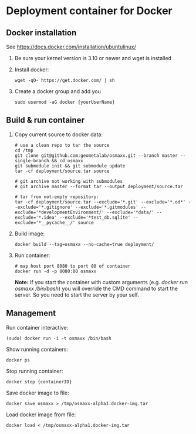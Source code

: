 # Deployment container for Docker


## Docker installation

See https://docs.docker.com/installation/ubuntulinux/

1. Be sure your kernel version is 3.10 or newer and wget is installed
2. Install docker:

    ```shell
    wget -qO- https://get.docker.com/ | sh
    ```
3. Create a docker group and add you

    ```shell
    sudo usermod -aG docker {yourUserName}
    ```


## Build & run container

1. Copy current source to docker data:

    ```shell
    # use a clean repo to tar the source
    cd /tmp
    git clone git@github.com:geometalab/osmaxx.git --branch master --single-branch && cd osmaxx
    git submodule init && git submodule update
    tar -cf deployment/source.tar source

    # git archive not working with submodules
    # git archive master --format tar --output deployment/source.tar

    # tar from not-empty repository:
    tar -cf deployment/source.tar --exclude='*.git' --exclude='*.od*' --exclude='*.gitignore' --exclude='*.gitmodules' --exclude='*developmentEnvironment/' --exclude='*data/' --exclude='*.idea' --exclude='*test_db.sqlite' --exclude='*__pycache__/' source

    ```
2. Build image:

    ```shell
    docker build --tag=osmaxx --no-cache=true deployment/
    ```
3. Run container:

    ```shell
    # map host port 8080 to port 80 of container
    docker run -d -p 8080:80 osmaxx
    ```
    **Note:** If you start the container with custom arguments (e.g. *docker run osmaxx /bin/bash*) you will override the CMD command to start the server.
     So you need to start the server by your self.


## Management

Run container interactive:
```shell
(sudo) docker run -i -t osmaxx /bin/bash
```

Show running containers:
```shell
docker ps
```

Stop running container:
```shell
docker stop {containerID}
```

Save docker image to file:
```shell
docker save osmaxx > /tmp/osmaxx-alpha1.docker-img.tar
```

Load docker image from file:
```shell
docker load < /tmp/osmaxx-alpha1.docker-img.tar
```
